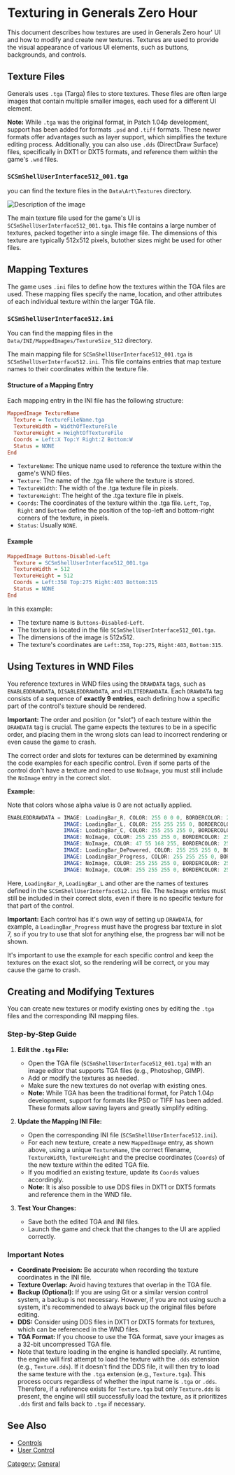 # Texturing in Generals Zero Hour

This document describes how textures are used in Generals Zero hour' UI and how to modify and create new textures.
Textures are used to provide the visual appearance of various UI elements, such as buttons, backgrounds, and controls.

## Texture Files

Generals uses `.tga` (Targa) files to store textures. These files are often large images that contain multiple smaller
images, each used for a different UI element.

**Note:**  While `.tga` was the original format, in Patch 1.04p development, support has been added for formats
 `.psd` and `.tiff` formats. These newer formats offer advantages such as layer support, which simplifies the texture
editing process. Additionally, you can also use `.dds` (DirectDraw Surface) files, specifically in DXT1 or
DXT5 formats, and reference them within the game's `.wnd` files.

### `SCSmShellUserInterface512_001.tga`

you can find the texture files in the `Data\Art\Textures` directory.

![Description of the image](/SCSmShellUserInterface512_001.tga.png)

The main texture file used for the game's UI is `SCSmShellUserInterface512_001.tga`.
This file contains a large number of textures, packed together into a single image file.
The dimensions of this texture are typically 512x512 pixels, butother sizes might be used for other files.

## Mapping Textures

The game uses `.ini` files to define how the textures within the TGA files are used. These mapping files specify the
name, location, and other attributes of each individual texture within the larger TGA file.

### `SCSmShellUserInterface512.ini`

You can find the mapping files in the `Data/INI/MappedImages/TextureSize_512` directory.

The main mapping file for `SCSmShellUserInterface512_001.tga` is `SCSmShellUserInterface512.ini`. This file contains
entries that map texture names to their coordinates within the texture file.

#### Structure of a Mapping Entry

Each mapping entry in the INI file has the following structure:

```ini
MappedImage TextureName
  Texture = TextureFileName.tga
  TextureWidth = WidthOfTextureFile
  TextureHeight = HeightOfTextureFile
  Coords = Left:X Top:Y Right:Z Bottom:W
  Status = NONE
End
```

- `TextureName`:  The unique name used to reference the texture within the game's WND files.
- `Texture`: The name of the .tga file where the texture is stored.
- `TextureWidth`: The width of the .tga texture file in pixels.
- `TextureHeight`: The height of the .tga texture file in pixels.
- `Coords`: The coordinates of the texture within the .tga file.  `Left`, `Top`, `Right` and `Bottom` define the
  position of the top-left and bottom-right corners of the texture, in pixels.
- `Status`: Usually `NONE`.

#### Example

```ini
MappedImage Buttons-Disabled-Left
  Texture = SCSmShellUserInterface512_001.tga
  TextureWidth = 512
  TextureHeight = 512
  Coords = Left:358 Top:275 Right:403 Bottom:315
  Status = NONE
End
```

In this example:

- The texture name is `Buttons-Disabled-Left`.
- The texture is located in the file `SCSmShellUserInterface512_001.tga`.
- The dimensions of the image is 512x512.
- The texture's coordinates are `Left:358`, `Top:275`, `Right:403`, `Bottom:315`.

## Using Textures in WND Files

You reference textures in WND files using the `DRAWDATA` tags, such as `ENABLEDDRAWDATA`, `DISABLEDDRAWDATA`,
and `HILITEDRAWDATA`. Each `DRAWDATA` tag consists of a sequence of **exactly 9 entries**,
each defining how a specific part of the control's texture should be rendered.

**Important:** The order and position (or "slot") of each texture within the `DRAWDATA` tag is crucial.
The game expects the textures to be in a specific order, and placing them in the wrong slots can lead to incorrect
rendering or even cause the game to crash.

The correct order and slots for textures can be determined by examining the code examples for each specific control.
Even if some parts of the control don't have a texture and need to use `NoImage`,
you must still include the `NoImage` entry in the correct slot.

**Example:**

<smal>Note that colors whose alpha value is 0 are not actually applied.</small>

```nasm
ENABLEDDRAWDATA = IMAGE: LoadingBar_R, COLOR: 255 0 0 0, BORDERCOLOR: 255 128 128 0,
                  IMAGE: LoadingBar_L, COLOR: 255 255 255 0, BORDERCOLOR: 255 255 255 0,
                  IMAGE: LoadingBar_C, COLOR: 255 255 255 0, BORDERCOLOR: 255 255 255 0,
                  IMAGE: NoImage, COLOR: 255 255 255 0, BORDERCOLOR: 255 255 255 0,
                  IMAGE: NoImage, COLOR: 47 55 168 255, BORDERCOLOR: 254 254 254 255,
                  IMAGE: LoadingBar_DePowered, COLOR: 255 255 255 0, BORDERCOLOR: 255 255 255 0,
                  IMAGE: LoadingBar_Progress, COLOR: 255 255 255 0, BORDERCOLOR: 255 255 255 0,
                  IMAGE: NoImage, COLOR: 255 255 255 0, BORDERCOLOR: 255 255 255 0,
                  IMAGE: NoImage, COLOR: 255 255 255 0, BORDERCOLOR: 255 255 255 0;
```

Here, `LoadingBar_R`, `LoadingBar_L` and other are the names of textures defined in the
`SCSmShellUserInterface512.ini` file. The `NoImage` entries must still be included in their correct slots,
even if there is no specific texture for that part of the control.

**Important:** Each control has it's own way of setting up `DRAWDATA`,
for example,  a `LoadingBar_Progress` must have the progress bar texture in slot 7,
so if you try to use that slot for anything else, the progress bar will not be shown.

It's important to use the example for each specific control and keep the textures on the exact slot,
so the rendering will be correct, or you may cause the game to crash.

## Creating and Modifying Textures

You can create new textures or modify existing ones by editing the `.tga` files and the corresponding INI mapping files.

### Step-by-Step Guide

1. **Edit the `.tga` File:**
    - Open the TGA file (`SCSmShellUserInterface512_001.tga`) with an image editor that supports TGA files (e.g.,
      Photoshop, GIMP).
    - Add or modify the textures as needed.
    - Make sure the new textures do not overlap with existing ones.
    - **Note:** While TGA has been the traditional format, for Patch 1.04p development, support for formats
      like PSD or TIFF has been added. These formats allow saving layers and greatly simplify editing.
2. **Update the Mapping INI File:**
    - Open the corresponding INI file (`SCSmShellUserInterface512.ini`).
    - For each new texture, create a new `MappedImage` entry, as shown above, using a unique `TextureName`,
      the correct filename, `TextureWidth`, `TextureHeight` and the precise coordinates
      (`Coords`) of the new texture within the edited TGA file.
    - If you modified an existing texture, update its `Coords` values accordingly.
    - **Note:** It is also possible to use DDS files in DXT1 or DXT5 formats and reference them in the WND file.

3. **Test Your Changes:**
    - Save both the edited TGA and INI files.
    - Launch the game and check that the changes to the UI are applied correctly.

### Important Notes

- **Coordinate Precision:** Be accurate when recording the texture coordinates in the INI file.
- **Texture Overlap:** Avoid having textures that overlap in the TGA file.
- **Backup (Optional):** If you are using Git or a similar version control system, a backup is not necessary.
  However, if you are not using such a system, it's recommended to always back up the original files before editing.
- **DDS:** Consider using DDS files in DXT1 or DXT5 formats for textures, which can be referenced in the WND files.
- **TGA Format:** If you choose to use the TGA format, save your images as a 32-bit uncompressed TGA file.
- Note that texture loading in the engine is handled specially. At runtime, the engine will first attempt to
  load the texture with the `.dds` extension (e.g., `Texture.dds`). If it doesn't find the DDS file, it will
  then try to load the same texture with the `.tga` extension (e.g., `Texture.tga`). This process occurs regardless
  of whether the input name is `.tga` or `.dds`. Therefore, if a reference exists for `Texture.tga` but
  only `Texture.dds` is present, the engine will still successfully load the texture, as it prioritizes `.dds` first
  and falls back to `.tga` if necessary.
  
## See Also

- [Controls](../Controls.md)
- [User Control](../controls/user.md)

[Category:](../Categories.md) [General](../General.md)
